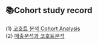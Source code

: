 ## 📚Cohort study record  
(1) [코호트 분석 Cohort Analysis](https://velog.io/@datarian/cohort-analysis)  
(2) [매출분석과 코호트분석](https://velog.io/@datarian/lecture-qna-webinar-apr)
